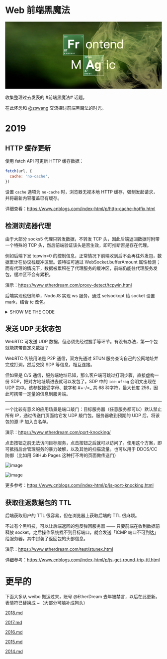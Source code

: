 # Web 前端黑魔法

![](logo.png)

收集整理过去发表的 #前端黑魔法# 话题。

在此怀念和 [@zswang](https://github.com/zswang) 交流探讨前端黑魔法的时光。


# 2019

## HTTP 缓存更新

使用 fetch API 可更新 HTTP 缓存数据：

```js
fetch(url, {
  cache: 'no-cache',
})
```

设置 `cache` 选项为 `no-cache` 时，浏览器无视本地 HTTP 缓存，强制发起请求，并将最新内容覆盖已有缓存。

详细查看：https://www.cnblogs.com/index-html/p/http-cache-hotfix.html


## 检测浏览器代理

由于大部分 socks5 代理只转发数据，不转发 TCP 头，因此后端返回数据时附带一个特殊的 TCP 头，然后前端验证该头是否生效，即可推断否是存在代理。

例如后端下发 tcpwin=0 的控制信息，正常情况下前端收到后不会再往外发包，数据累计在协议栈缓冲区里。该特征可通过 WebSocket.bufferAmount 属性检测；而有代理的情况下，数据被累积在了代理服务的缓冲区，前端仍能往代理服务发包，缓冲区不会有累积。

演示：https://www.etherdream.com/proxy-detect/tcpwin.html

后端实现也很简单，NodeJS 实现 ws 服务，通过 setsockopt 给 socket 设置 mark，结合 tc 改包。

<details>
<summary>SHOW ME THE CODE</summary>

```js
// test.js
const {setsockopt} = require('sockopt')
const {WebSocketServer} = require('ws')
const wss = new WebSocketServer({port: 8080})

wss.on('connection', (ws, req) => {
  console.log(req.socket.remoteAddress + ':' + req.socket.remotePort)
  setsockopt(req.socket, 1 /* SOL_SOCKET */, 36 /* SO_MARK */, 1 /* mark */)
  ws.send('')
  setTimeout(() => ws.terminate(), 2000)
})
```

```bash
# reset tc rules
tc qdisc del dev eth0 root
tc qdisc replace dev eth0 root handle 1: htb

# if mark = 1 then tcp.win = 0
tc filter add dev eth0 parent 1: u32 \
  match mark 1 0xffffffff \
  action pedit munge offset 34 u16 set 0 pipe \
  csum ip and tcp

npm install ws sockopt
node test.js
```

HTTPS 同样支持。但不能运行在 CloudFlare 之类的服务后面，否则 TCP 特殊头就丢失了。如果网络会自动重算 checksum，那么 `pipe csum ip and tcp` 可省略。
</details>


## 发送 UDP 无状态包

WebRTC 可发送 UDP 数据，但必须先经过握手等环节。有没有办法，第一个包就能携带自定义数据？

WebRTC 传统用法是 P2P 通信，双方先通过 STUN 服务查询自己的公网地址并完成打洞，然后交换 SDP 等信息，相互连接。

但如果是 C/S 通信，服务端地址已知，那么客户端可跳过打洞步骤，直接虚构一份 SDP，把对方地址填进去就可以发包了。SDP 中的 `ice-ufrag` 会明文出现在 UDP 包中。该参数接受字母、数字和 #+-/=_ 共 68 种字符，最大长度 256，因此可携带一定量的信息到服务端。

----

一个比较有意义的应用场景是端口敲门：目标服务器（任意服务都可以）默认禁止所有 IP，通过传送门页面给它发 UDP 敲门包。服务器收到预期的 UDP 后，将该包的源 IP 加入白名单。 

演示：https://www.etherdream.com/port-knocking/

点击按钮之前无法访问目标服务，点击按钮之后就可以访问了。使用这个方案，即可抵挡后台管理服务的暴力破解，以及其他的扫描流量。也可以用于 DDOS/CC 防御（比如用 GitHub Pages 这种打不垮的页面做传送门）

![image](https://user-images.githubusercontent.com/1072787/130002091-ff85caad-7866-423c-b41e-a84861553e52.png)

![image](https://user-images.githubusercontent.com/1072787/130002182-f14dfb40-400d-4e1f-ac4d-13d10a1c1432.png)

更多参考：https://www.cnblogs.com/index-html/p/js-port-knocking.html


## 获取往返数据包的 TTL

后端获取用户的 TTL 很容易，但在浏览器上获取后端的 TTL 很麻烦。

不过有个黑科技，可以让后端返回的包反弹回服务器 —— 只要前端在收到数据前释放 socket，之后操作系统找不到目标端口，就会发送「ICMP 端口不可到达」给服务器，其中封装了返回包的头部信息。

演示：https://www.etherdream.com/test/stunex.html

详细参考：https://www.cnblogs.com/index-html/p/js-get-round-trip-ttl.html


# 更早的

下面大多从 weibo 搬运过来，账号 @EtherDream 去年被禁言，以后在此更新。表情符已替换成 ~（大部分可脑补成狗头）

[2018.md](https://github.com/EtherDream/web-frontend-magic/blob/master/2018.md)

[2017.md](https://github.com/EtherDream/web-frontend-magic/blob/master/2017.md)

[2016.md](https://github.com/EtherDream/web-frontend-magic/blob/master/2016.md)

[2015.md](https://github.com/EtherDream/web-frontend-magic/blob/master/2015.md)

[2014.md](https://github.com/EtherDream/web-frontend-magic/blob/master/2014.md)